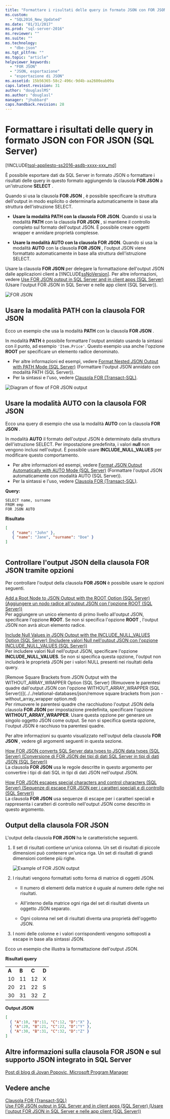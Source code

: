 ```yaml
---
title: "Formattare i risultati delle query in formato JSON con FOR JSON (SQL Server) | Microsoft Docs"
ms.custom: 
  - "SQL2016_New_Updated"
ms.date: "01/31/2017"
ms.prod: "sql-server-2016"
ms.reviewer: ""
ms.suite: ""
ms.technology: 
  - "dbe-json"
ms.tgt_pltfrm: ""
ms.topic: "article"
helpviewer_keywords: 
  - "FOR JSON"
  - "JSON, esportazione"
  - "esportazione di JSON"
ms.assetid: 15b56365-58c2-496c-9d4b-aa2600eab09a
caps.latest.revision: 31
author: "douglaslMS"
ms.author: "douglasl"
manager: "jhubbard"
caps.handback.revision: 28
---
```

# Formattare i risultati delle query in formato JSON con FOR JSON (SQL Server)
[!INCLUDE[tsql-appliesto-ss2016-asdb-xxxx-xxx_md](../../includes/tsql-appliesto-ss2016-asdb-xxxx-xxx-md.md)]

  È possibile esportare dati da SQL Server in formato JSON o formattare i risultati delle query in questo formato aggiungendo la clausola **FOR JSON** a un'istruzione **SELECT** .  
  
 Quando si usa la clausola **FOR JSON** , è possibile specificare la struttura dell'output in modo esplicito o determinarla automaticamente in base alla struttura dell'istruzione SELECT.  
  
-   **Usare la modalità PATH con la clausola FOR JSON**. Quando si usa la modalità **PATH** con la clausola **FOR JSON** , si mantiene il controllo completo sul formato dell'output JSON. È possibile creare oggetti wrapper e annidare proprietà complesse.  
  
-   **Usare la modalità AUTO con la clausola FOR JSON**. Quando si usa la modalità **AUTO** con la clausola **FOR JSON** , l'output JSON viene formattato automaticamente in base alla struttura dell'istruzione SELECT.  
  
 Usare la clausola **FOR JSON** per delegare la formattazione dell'output JSON dalle applicazioni client a [!INCLUDE[ssNoVersion](../../includes/ssnoversion-md.md)]. Per altre informazioni, vedere [Use FOR JSON output in SQL Server and in client apps &#40;SQL Server&#41;](../../relational-databases/json/use-for-json-output-in-sql-server-and-in-client-apps-sql-server.md) (Usare l'output FOR JSON in SQL Server e nelle app client &#40;SQL Server&#41;).  
  
 ![FOR JSON](../../relational-databases/json/media/jsonslides2forjson.png "FOR JSON")  
  
## Usare la modalità PATH con la clausola FOR JSON  
 Ecco un esempio che usa la modalità **PATH** con la clausola **FOR JSON** .

In modalità **PATH** è possibile formattare l'output annidato usando la sintassi con il punto, ad esempio `'Item.Price'`. Questo esempio usa anche l'opzione **ROOT** per specificare un elemento radice denominato.  
-   Per altre informazioni ed esempi, vedere [Format Nested JSON Output with PATH Mode &#40;SQL Server&#41;](../../relational-databases/json/format-nested-json-output-with-path-mode-sql-server.md) (Formattare l'output JSON annidato con modalità PATH &#40;SQL Server&#41;).
-   Per la sintassi e l'uso, vedere [Clausola FOR &#40;Transact-SQL&#41;](../Topic/FOR%20Clause%20\(Transact-SQL\).md).  
  
 ![Diagram of flow of FOR JSON output](../../relational-databases/json/media/forjson-example1.png "Diagram of flow of FOR JSON output")  
  
## Usare la modalità AUTO con la clausola FOR JSON  
 Ecco una query di esempio che usa la modalità **AUTO** con la clausola **FOR JSON** .

In modalità **AUTO** il formato dell'output JSON è determinato dalla struttura dell'istruzione SELECT. Per impostazione predefinita, i valori **null** non vengono inclusi nell'output. È possibile usare **INCLUDE_NULL_VALUES** per modificare questo comportamento.  
  
-   Per altre informazioni ed esempi, vedere [Format JSON Output Automatically with AUTO Mode &#40;SQL Server&#41;](../../relational-databases/json/format-json-output-automatically-with-auto-mode-sql-server.md) (Formattare l'output JSON automaticamente con modalità AUTO &#40;SQL Server&#41;).
-   Per la sintassi e l'uso, vedere [Clausola FOR &#40;Transact-SQL&#41;](../Topic/FOR%20Clause%20\(Transact-SQL\).md).  
  
 **Query:**  
  
```tsql  
SELECT name, surname  
FROM emp  
FOR JSON AUTO  
```  
  
 **Risultato**  
  
```json  
[   
   { "name": "John" },  
   { "name": "Jane", "surname": "Doe" }  
]  
  
```  
  
## Controllare l'output JSON della clausola FOR JSON tramite opzioni  
 Per controllare l'output della clausola **FOR JSON** è possibile usare le opzioni seguenti.  
  
 [Add a Root Node to JSON Output with the ROOT Option &#40;SQL Server&#41; (Aggiungere un nodo radice all'output JSON con l'opzione ROOT &#40;SQL Server&#41;)](../../relational-databases/json/add-a-root-node-to-json-output-with-the-root-option-sql-server.md)  
 Per aggiungere un unico elemento di primo livello all'output JSON, specificare l'opzione **ROOT**. Se non si specifica l'opzione **ROOT** , l'output JSON non avrà alcun elemento radice.  
  
 [Include Null Values in JSON Output with the INCLUDE_NULL_VALUES Option &#40;SQL Server&#41; (Includere valori Null nell'output JSON con l'opzione INCLUDE_NULL_VALUES &#40;SQL Server&#41;)](../../relational-databases/json/include-null-values-in-json-include-null-values-option.md)  
 Per includere valori Null nell'output JSON, specificare l'opzione **INCLUDE_NULL_VALUES**. Se non si specifica questa opzione, l'output non includerà le proprietà JSON per i valori NULL presenti nei risultati della query.  
  
 [Remove Square Brackets from JSON Output with the WITHOUT_ARRAY_WRAPPER Option &#40;SQL Server&#41; (Rimuovere le parentesi quadre dall'output JSON con l'opzione WITHOUT_ARRAY_WRAPPER &#40;SQL Server&#41;)](../../relational-databases/json/remove square brackets from json - without_array_wrapper option.md)  
 Per rimuovere le parentesi quadre che racchiudono l'output JSON della clausola **FOR JSON** per impostazione predefinita, specificare l'opzione **WITHOUT_ARRAY_WRAPPER**. Usare questa opzione per generare un singolo oggetto JSON come output. Se non si specifica questa opzione, l'output JSON è racchiuso tra parentesi quadre.  
  
 Per altre informazioni su quanto visualizzato nell'output della clausola **FOR JSON** , vedere gli argomenti seguenti in questa sezione.  
  
 [How FOR JSON converts SQL Server data types to JSON data types &#40;SQL Server&#41; (Conversione di FOR JSON dei tipi di dati SQL Server in tipi di dati JSON &#40;SQL Server&#41;)](../../relational-databases/json/how-for-json-converts-sql-server-data-types-to-json-data-types-sql-server.md)  
 La clausola **FOR JSON** usa le regole descritte in questo argomento per convertire i tipi di dati SQL in tipi di dati JSON nell'output JSON.  
  
 [How FOR JSON escapes special characters and control characters &#40;SQL Server&#41; (Sequenze di escape FOR JSON per i caratteri speciali e di controllo &#40;SQL Server&#41;)](../../relational-databases/json/how-for-json-escapes-special-characters-and-control-characters-sql-server.md)  
 La clausola **FOR JSON** usa sequenze di escape per i caratteri speciali e rappresenta i caratteri di controllo nell'output JSON come descritto in questo argomento.  
  
## Output della clausola FOR JSON  
 L'output della clausola **FOR JSON** ha le caratteristiche seguenti.  
  
1.  Il set di risultati contiene un'unica colonna. Un set di risultati di piccole dimensioni può contenere un'unica riga. Un set di risultati di grandi dimensioni contiene più righe.  
  
     ![Example of FOR JSON output](../../relational-databases/json/media/forjson-example2.png "Example of FOR JSON output")  
  
2.  I risultati vengono formattati sotto forma di matrice di oggetti JSON.  
  
    -   Il numero di elementi della matrice è uguale al numero delle righe nei risultati.  
  
    -   All'interno della matrice ogni riga del set di risultati diventa un oggetto JSON separato.  
  
    -   Ogni colonna nel set di risultati diventa una proprietà dell'oggetto JSON.  
  
3.  I nomi delle colonne e i valori corrispondenti vengono sottoposti a escape in base alla sintassi JSON.  
  
 Ecco un esempio che illustra la formattazione dell'output JSON.  
  
 **Risultati query**  
  
|||||  
|-|-|-|-|  
|**A**|**B**|**C**|**D**|  
|10|11|12|X|  
|20|21|22|S|  
|30|31|32|Z|  
  
 **Output JSON**  
  
```json  
[  
  { "A":10, "B":11, "C":12, "D":"X" },  
  { "A":20, "B":21, "C":22, "D":"Y" },  
  { "A":30, "B":31, "C":32, "D":"Z" }  
]  
```  
  
## Altre informazioni sulla clausola FOR JSON e sul supporto JSON integrato in SQL Server  
 [Post di blog di Jovan Popovic, Microsoft Program Manager](http://blogs.msdn.com/b/sqlserverstorageengine/archive/tags/json/)  
  
## Vedere anche  
 [Clausola FOR &#40;Transact-SQL&#41;](../Topic/FOR%20Clause%20\(Transact-SQL\).md)   
 [Use FOR JSON output in SQL Server and in client apps &#40;SQL Server&#41; (Usare l'output FOR JSON in SQL Server e nelle app client &#40;SQL Server&#41;)](../../relational-databases/json/use-for-json-output-in-sql-server-and-in-client-apps-sql-server.md)  
  
  